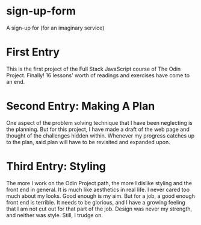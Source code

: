 # sign-up-form
A sign-up for (for an imaginary service)

# First Entry

This is the first project of the Full Stack JavaScript course of The Odin
Project. Finally! 16 lessons' worth of readings and exercises have come to 
an end. 

# Second Entry: Making A Plan

One aspect of the problem solving technique that I have been neglecting is
the planning. But for this project, I have made a draft of the web page and
thought of the challenges hidden within. Whenever my progress catches up to the
plan, said plan will have to be revisited and expanded upon. 

# Third Entry: Styling

The more I work on the Odin Project path, the more I dislike styling and the
front end in general. It is much like aesthetics in real life. I never cared
too much about my looks. Good enough is my aim. But for a job, a good enough
front end is terrible. It needs to be glorious, and I have a growing feeling
that I am not cut out for that part of the job. Design was never my strength,
and neither was style. Still, I trudge on.